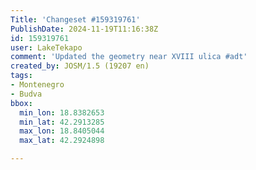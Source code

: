```yaml
---
Title: 'Changeset #159319761'
PublishDate: 2024-11-19T11:16:38Z
id: 159319761
user: LakeTekapo
comment: 'Updated the geometry near XVIII ulica #adt'
created_by: JOSM/1.5 (19207 en)
tags:
- Montenegro
- Budva
bbox:
  min_lon: 18.8382653
  min_lat: 42.2913285
  max_lon: 18.8405044
  max_lat: 42.2924898

---
```

